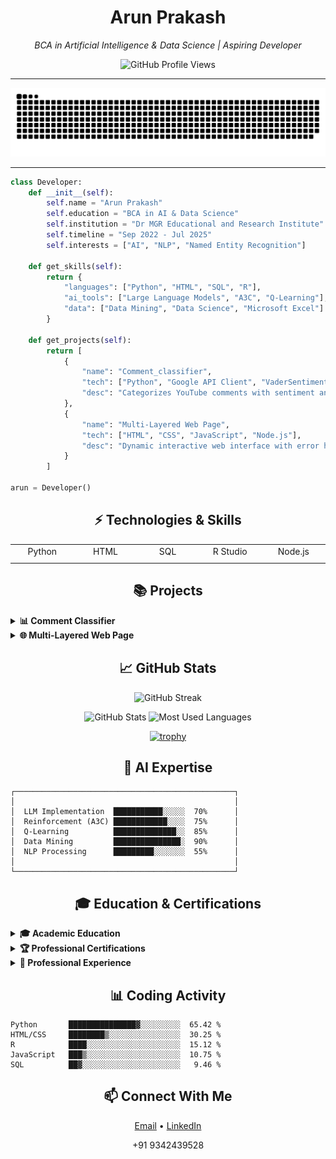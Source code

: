 <!-- GitHub README.md for 023b with snake animation at the top -->

<div align="center">
  <h1>Arun Prakash</h1>
  <p><i>BCA in Artificial Intelligence & Data Science | Aspiring Developer</i></p>
  
  ![GitHub Profile Views](https://komarev.com/ghpvc/?username=023b&color=blueviolet&style=flat-square)
  
  <hr>
  
  <!-- Snake Animation -->
 <img src="https://raw.githubusercontent.com/platane/snk/output/github-contribution-grid-snake.svg" alt="Snake animation" />
  
  <hr>
</div>

```python
class Developer:
    def __init__(self):
        self.name = "Arun Prakash"
        self.education = "BCA in AI & Data Science"
        self.institution = "Dr MGR Educational and Research Institute"
        self.timeline = "Sep 2022 - Jul 2025"
        self.interests = ["AI", "NLP", "Named Entity Recognition"]
        
    def get_skills(self):
        return {
            "languages": ["Python", "HTML", "SQL", "R"],
            "ai_tools": ["Large Language Models", "A3C", "Q-Learning"],
            "data": ["Data Mining", "Data Science", "Microsoft Excel"]
        }
        
    def get_projects(self):
        return [
            {
                "name": "Comment_classifier",
                "tech": ["Python", "Google API Client", "VaderSentiment"],
                "desc": "Categorizes YouTube comments with sentiment analysis"
            },
            {
                "name": "Multi-Layered Web Page",
                "tech": ["HTML", "CSS", "JavaScript", "Node.js"],
                "desc": "Dynamic interactive web interface with error handling"
            }
        ]

arun = Developer()
```

<div align="center">
  <h2>⚡ Technologies & Skills</h2>
</div>

<table>
  <tr>
    <td align="center" width="96">
      <div style="height: 24px">Python</div>
    </td>
    <td align="center" width="96">
      <div style="height: 24px">HTML</div>
    </td>
    <td align="center" width="96">
      <div style="height: 24px">SQL</div>
    </td>
    <td align="center" width="96">
      <div style="height: 24px">R Studio</div>
    </td>
    <td align="center" width="96">
      <div style="height: 24px">Node.js</div>
    </td>
  </tr>
</table>

<div align="center">
  <h2>📚 Projects</h2>
</div>

<details>
<summary><b>📊 Comment Classifier</b></summary>
<br>
<p>Python program that uses Google API Client and VaderSentiment to analyze and categorize YouTube comments by sentiment, providing overall percentages of positive, negative, and neutral comments.</p>

```python
# Example sentiment analysis with VaderSentiment
from vaderSentiment.vaderSentiment import SentimentIntensityAnalyzer
from googleapiclient.discovery import build

def analyze_comments(video_id, api_key):
    # Setup YouTube API
    youtube = build('youtube', 'v3', developerKey=api_key)
    
    # Get comments
    comments = youtube.commentThreads().list(
        part="snippet",
        videoId=video_id,
        maxResults=100
    ).execute()
    
    # Analyze sentiment
    analyzer = SentimentIntensityAnalyzer()
    results = {'positive': 0, 'negative': 0, 'neutral': 0}
    
    for item in comments['items']:
        comment = item['snippet']['topLevelComment']['snippet']['textDisplay']
        score = analyzer.polarity_scores(comment)
        
        if score['compound'] >= 0.05:
            results['positive'] += 1
        elif score['compound'] <= -0.05:
            results['negative'] += 1
        else:
            results['neutral'] += 1
    
    return results
```
</details>

<details>
<summary><b>🌐 Multi-Layered Web Page</b></summary>
<br>
<p>A dynamic web application that leverages HTML, CSS, and JavaScript to create an interactive user interface, with Node.js integration for robust error handling and backend functionality.</p>

```javascript
// Example error handling in Node.js
const express = require('express');
const app = express();

app.use(express.static('public'));

// Error handling middleware
app.use((err, req, res, next) => {
  console.error(err.stack);
  res.status(500).send({
    status: 500,
    message: 'Internal Server Error',
    error: process.env.NODE_ENV === 'production' ? null : err.message
  });
});

app.listen(3000, () => {
  console.log('Server running on port 3000');
});
```
</details>

<div align="center">
  <h2>📈 GitHub Stats</h2>
</div>

<p align="center">
  <img src="https://github-readme-streak-stats.herokuapp.com/?user=023b&theme=tokyonight" alt="GitHub Streak" />
</p>

<p align="center">
  <img src="https://github-readme-stats.vercel.app/api?username=023b&show_icons=true&count_private=true&theme=tokyonight&hide_border=true" alt="GitHub Stats" width="400"/>
  <img src="https://github-readme-stats.vercel.app/api/top-langs/?username=023b&layout=compact&theme=tokyonight&hide_border=true" alt="Most Used Languages" width="400"/>
</p>

<div align="center">
  <a href="https://github.com/023b">
    <img src="https://github-profile-trophy.vercel.app/?username=023b&theme=tokyonight&no-frame=true&column=7" alt="trophy">
  </a>
</div>

<div align="center">
  <h2>🧠 AI Expertise</h2>
</div>

```text
┌─────────────────────────────────────────────────┐
│                                                 │
│  LLM Implementation  ███████████░░░░░  70%      │
│  Reinforcement (A3C) ████████████░░░░  75%      │
│  Q-Learning          ██████████████░░  85%      │
│  Data Mining         ███████████████░  90%      │
│  NLP Processing      █████████░░░░░░░  55%      │
│                                                 │
└─────────────────────────────────────────────────┘
```

<div align="center">
  <h2>🎓 Education & Certifications</h2>
</div>

<details>
<summary><b>🎓 Academic Education</b></summary>
<br>

```css
/* Education */
.degree {
  institution: "Dr MGR Educational and Research Institute";
  program: "BCA (AI & DS)";
  duration: "Sep 2022 - Jul 2025";
  focus: "Artificial Intelligence, Data Science, Programming";
}
```
</details>

<details>
<summary><b>🏆 Professional Certifications</b></summary>
<br>

#### Great Learning
- Data Mining
- AI with Python
- Data Science with Python

#### IBM
- Introduction to Python

#### Udemy
- Artificial Intelligence A-Z (2023)
</details>

<details>
<summary><b>💼 Professional Experience</b></summary>
<br>

#### Pantech Solutions
- **Role**: AI Intern
- **Duration**: 2023
- **Responsibilities**: Worked on AI implementation projects utilizing Python and machine learning frameworks
</details>

<div align="center">
  <h2>📊 Coding Activity</h2>
</div>

```text
Python       ███████████████▓░░░░░░░░░  65.42 % 
HTML/CSS     ████████▒░░░░░░░░░░░░░░░░  30.25 % 
R            ████░░░░░░░░░░░░░░░░░░░░░  15.12 % 
JavaScript   ███▒░░░░░░░░░░░░░░░░░░░░░  10.75 % 
SQL          ██▓░░░░░░░░░░░░░░░░░░░░░░   9.46 % 
```

<div align="center">
  <h2>📫 Connect With Me</h2>
  
  <a href="mailto:arunsabapathi@outlook.com">Email</a> •
  <a href="https://www.linkedin.com/in/arun-prakash-s-739881230/">LinkedIn</a>
  
  <p>+91 9342439528</p>
</div>

<!-- 
FOR SNAKE ANIMATION:
To make the snake animation work, create a file named ".github/workflows/snake.yml" with the following content:

name: Generate Snake Animation

on:
  schedule:
    - cron: "0 0 * * *"  # Runs at midnight daily
  workflow_dispatch:

jobs:
  build:
    runs-on: ubuntu-latest
    steps:
      - uses: actions/checkout@v2
      
      - name: Generate Snake
        uses: Platane/snk@master
        with:
          github_user_name: 023b
          svg_out_path: dist/github-contribution-grid-snake.svg
          
      - name: Push to output branch
        uses: crazy-max/ghaction-github-pages@v2
        with:
          target_branch: output
          build_dir: dist
        env:
          GITHUB_TOKEN: ${{ secrets.GITHUB_TOKEN }}
-->
